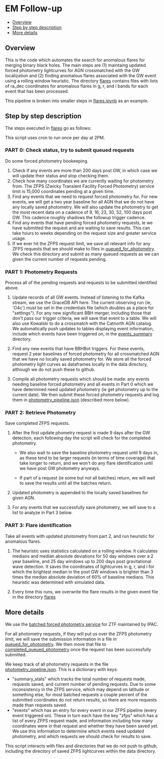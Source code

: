 # EM Follow-up

- [Overview](#Overview)
- [Step by step description](#Step-by-step-description)
- [More details](#More-details)

## Overview

This is the code which automates the search for anomalous flares for merging binary black holes. The main steps are (1) maintaing updated forced photometry lightcurves for AGN crossmatched with the GW localization and (2) finding anomalous flares associated with the GW event using a rolling window heuristic. The directory [flares](../data/flares) contains files with lists of ra_dec coordinates for anomalous flares in g, r, and i bands for each event that has been processed.

This pipeline is broken into smaller steps in [flares.ipynb](./flares.ipynb) as an example.

## Step by step description

The steps executed in [flares](../flares.py) go as follows:

This script uses cron to run once per day at 2PM.

### PART 0: Check status, try to submit queued requests

Do some forced photometry bookeeping.

1. Check if any events are more than 200 days post GW, in which case we will update their status and stop checking them.
2. Check how many coordinates we are currently waiting for photometry from. The ZFPS (Zwicky Transient Facility Forced Photometry) service limit is 15,000 coordinates pending at a given time.
3. Find any events that we need to request forced photometry for. For new events, we will get a two year baseline for all AGN that we do not have any locally saved photometry. We will also update the photometry to get the most recent data on a cadence of 9, 16, 23, 30, 52, 100 days post GW. This cadence roughly shadows the followup trigger cadence.
4. Find any events that have pending forced photometry requests, ie we have submitted the request and are waiting to save results. This can take hours to weeks depending on the request size and greater service usage.
5. If we ever hit the ZFPS request limit, we save all relevant info for any ZFPS requests that we should make to files in [queued_for_photometry](../data/flare_data/queued_for_photometry). We check this directory and submit as many queued requests as we can given the current number of requests pending.

### PART 1: Photometry Requests

Process all of the pending requests and requests to be submitted identified above.

1. Update records of all GW events. Instead of listening to the Kafka stream, we use the GraceDB API here. The current observing run (ie, 'O4c') must be set in the credentials file (which doubles as a place for "settings"). For any new significant BBH merger, including those that don't pass our trigger criteria, we will save that event to a table. We will also use Kowalski to do a crossmatch with the Catnorth AGN catalog. We automatically push updates to tables displaying event information, include which events have been triggered on, in the [events_summary](../data/events_summary) directory.

2. Find any new events that have BBHBot triggers. For these events, request 2 year baselines of forced photometry for all crossmatched AGN that we have no locally saved photometry for. We store all the forced photometry light curves as dataframes locally in the data directory, although we do not push these to github.

3. Compile all photometry requests which should be made: any events needing baseline forced photometry and all events in Part 0 which we have determined need updated photometry (ie get photometry up to the current date). We then submit these forced photometry requests and log them in [photometry_pipeline.json](../data/flare_data/photometry_pipeline.json) (described more below).

### PART 2: Retrieve Photometry

Save completed ZFPS requests.

1. After the first update phometry request is made 9 days after the GW detection, each following day the script will check for the completed photometry.

   - We also wait to save the baseline photometry request until 9 days in, as these tend to be larger requests (in terms of time coverage) that take longer to return, and we won't do any flare identification until we have post GW photometry anyways.

   - If part of a request (ie some but not all batches) return, we will wait to save the results until all the batches return.

2. Updated photometry is appended to the locally saved baselines for given AGN.

3. For any events that we successfully save photometry, we will save to a list to analyze in Part 3 below.

### PART 3: Flare identification

Take all events with updated photometry from part 2, and run heuristic for anomalous flares.

1. The heuristic uses statistics calculated on a rolling window. It calculates medians and median absolute deviations for 50 day windows over a 2 year baseline, and 25 day windows up to 200 days post gravitational wave detection. It saves the coordinates of lightcurves in g, r, and i for which the brightest median in the post GW windows is brighter than 3 times the median absolute deviation of 60% of baseline medians. This heuristic was determined with simulated data.

2. Every time this runs, we overwrite the flare results in the given event file in the directory [flares](../data/flare_data/flares/)

## More details

We use the [batched forced photometry service](https://web.ipac.caltech.edu/staff/fmasci/ztf/forcedphot.pdf) for ZTF maintained by IPAC.

For all photometry requests, if they will put us over the ZFPS photometry limit, we will save the submission information in a file in [queued_for_photometry](../data/flare_data/queued_for_photometry). We then move that file to [completed_queued_photometry](../data/flare_data/completed_queued_photometry) once the request has been successfully submitted.

We keep track of all photometry requests in the file [photometry_pipeline.json](../data/flare_data/photometry_pipeline.json). This is a dictionary with keys:

- "summary_stats" which tracks the total number of requests made, requests saved, and current number of pending requests. Due to some inconsistency in the ZFPS service, which may depend on latitude or something else, for most batched requests a couple percent of the submitted coordinates do not return results, so there are more requests made than requests saved.
- "events" which has an entry for every event in our ZFPS pipeline (every event triggered on). These in turn each have the key "zfps" which has a list of every ZFPS request made, and information including how many coordinates were in that request and whether they have been saved yet. We use this information to determine which events need updated photometry, and which requests we should check for results to save.

This script interacts with files and directories that we do not push to github, including the directory of saved ZFPS lightcurves within the data directory.
